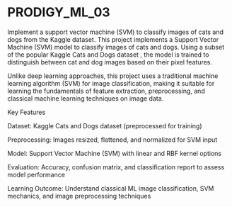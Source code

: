 # PRODIGY_ML_03
Implement a support vector machine (SVM) to classify images of cats and dogs from the Kaggle dataset.
This project implements a Support Vector Machine (SVM) model to classify images of cats and dogs. Using a subset of the popular Kaggle Cats and Dogs dataset
, the model is trained to distinguish between cat and dog images based on their pixel features.

Unlike deep learning approaches, this project uses a traditional machine learning algorithm (SVM) for image classification, making it suitable for learning the fundamentals of feature extraction, preprocessing, and classical machine learning techniques on image data.

Key Features

Dataset: Kaggle Cats and Dogs dataset (preprocessed for training)

Preprocessing: Images resized, flattened, and normalized for SVM input

Model: Support Vector Machine (SVM) with linear and RBF kernel options

Evaluation: Accuracy, confusion matrix, and classification report to assess model performance

Learning Outcome: Understand classical ML image classification, SVM mechanics, and image preprocessing techniques
